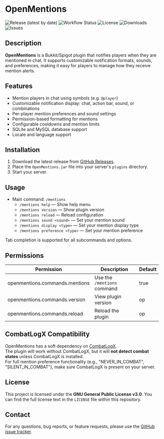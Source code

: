 # OpenMentions

![Release (latest by date)](https://img.shields.io/github/v/release/TavstalDev/OpenMentions?style=plastic-square)
![Workflow Status](https://img.shields.io/github/actions/workflow/status/TavstalDev/OpenMentions/ghrelease.yml?branch=stable&label=build&style=plastic-square)
![License](https://img.shields.io/github/license/TavstalDev/OpenMentions?style=plastic-square)
![Downloads](https://img.shields.io/github/downloads/TavstalDev/OpenMentions/total?style=plastic-square)
![Issues](https://img.shields.io/github/issues/TavstalDev/OpenMentions?style=plastic-square)

## Description

**OpenMentions** is a Bukkit/Spigot plugin that notifies players when they are mentioned in chat. 
It supports customizable notification formats, sounds, and preferences, making it easy for players to manage how they receive mention alerts.

## Features

- Mention players in chat using symbols (e.g. `@player`)
- Customizable notification display: chat, action bar, sound, or combinations
- Per-player mention preferences and sound settings
- Permission-based formatting for mentions
- Configurable cooldowns and mention limits
- SQLite and MySQL database support
- Locale and language support

## Installation

1. Download the latest release from [GitHub Releases](https://github.com/TavstalDev/OpenMentions/releases).
2. Place the `OpenMentions.jar` file into your server's `plugins` directory.
3. Start your server.

## Usage

- Main command: `/mentions`
    - `/mentions help` — Show help menu
    - `/mentions version` — Show plugin version
    - `/mentions reload` — Reload configuration
    - `/mentions sound <sound>` — Set your mention sound
    - `/mentions display <type>` — Set your mention display type
    - `/mentions preference <type>` — Set your mention preference

Tab completion is supported for all subcommands and options.

## Permissions

| Permission                        | Description                                 | Default |
|------------------------------------|---------------------------------------------|---------|
| openmentions.commands.mentions     | Use the `/mentions` command                 | true    |
| openmentions.commands.version      | View plugin version                         | op      |
| openmentions.commands.reload       | Reload the plugin                           | op      |

## CombatLogX Compatibility

OpenMentions has a soft dependency on [CombatLogX](https://www.spigotmc.org/resources/combatlogx.31689/).  
The plugin will work without CombatLogX, but it will **not detect combat states** unless CombatLogX is installed.  
For full mention preference functionality (e.g., "NEVER_IN_COMBAT", "SILENT_IN_COMBAT"), make sure CombatLogX is present on your server.

## License

This project is licensed under the **GNU General Public License v3.0**. You can find the full license text in the `LICENSE` file within this repository.

## Contact

For any questions, bug reports, or feature requests, please use the [GitHub issue tracker](https://github.com/TavstalDev/OpenMentions/issues).